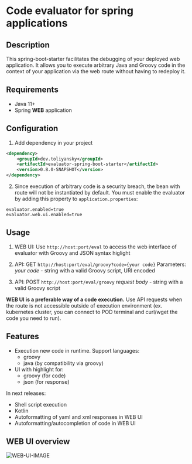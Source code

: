 # Code evaluator for spring applications

## Description

This spring-boot-starter facilitates the debugging of your deployed web application. It allows you to execute arbitrary Java and Groovy code in the context of your application via the web route without having to redeploy it.

## Requirements

- Java 11+
- Spring __WEB__ application

## Configuration

1) Add dependency in your project

```xml
<dependency>
    <groupId>dev.toliyansky</groupId>
    <artifactId>evaluator-spring-boot-starter</artifactId>
    <version>0.8.0-SNAPSHOT</version>
</dependency>
```

2) Since execution of arbitrary code is a security breach, the bean with route will not be instantiated by default. 
   You must enable the evaluator by adding this property to ```application.properties```:

```properties
evaluator.enabled=true
evaluator.web.ui.enabled=true
```

## Usage

1) WEB UI: Use ```http://host:port/eval``` to access the web interface of evaluator with Groovy and JSON syntax higlight

2) API: GET ```http://host:port/eval/groovy?code={your code}```
Parameters:
_your code_ - string with a valid Groovy script, URI encoded

3) API: POST ```http://host:port/eval/groovy```
_request body_ - string with a valid Groovy script

**WEB UI is a preferable way of a code execution.** Use API requests when the route is not accessible outside of execution environment (ex. kubernetes cluster, you can connect to POD terminal and curl/wget the code you need to run).  

## Features

- Execution new code in runtime. Support languages:
    - groovy
    - java (by compatibility via groovy)
- UI with highlight for:
    - groovy (for code)
    - json (for response)

In next releases:

- Shell script execution
- Kotlin
- Autoformatting of yaml and xml responses in WEB UI
- Autoformatting/autocompletion of code in WEB UI

## WEB UI overview

![WEB-UI-IMAGE](https://i.ibb.co/gj5GtJH/Evaluator-spring-boot-starter.png)
